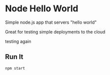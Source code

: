 # Node Hello World

Simple node.js app that servers "hello world"

Great for testing simple deployments to the cloud

testing again

## Run It

`npm start`
